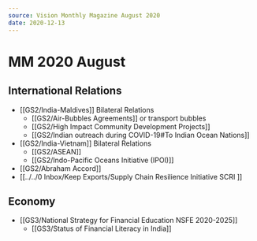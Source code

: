 ```yaml
---
source: Vision Monthly Magazine August 2020
date: 2020-12-13
---
```


# MM 2020 August

## International Relations
- [[GS2/India-Maldives]] Bilateral Relations
	- [[GS2/Air-Bubbles Agreements]] or transport bubbles
	- [[GS2/High Impact Community Development Projects]]
	- [[GS2/Indian outreach during COVID-19#To Indian Ocean Nations]]
- [[GS2/India-Vietnam]] Bilateral Relations
	- [[GS2/ASEAN]]
	- [[GS2/Indo-Pacific Oceans Initiative (IPOI)]]
- [[GS2/Abraham Accord]]
- [[../../0 Inbox/Keep Exports/Supply Chain Resilience Initiative  SCRI ]]

## Economy
- [[GS3/National Strategy for Financial Education  NSFE  2020-2025]]
	- [[GS3/Status of Financial Literacy in India]]



